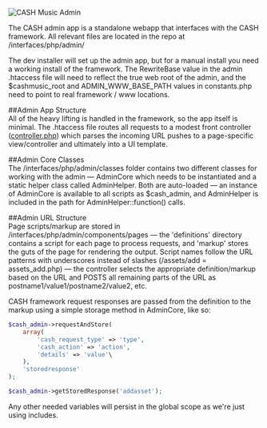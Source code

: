 ![CASH Music Admin](https://cashmusic.s3.amazonaws.com/permalink/images/readme_admin_.jpg)

The CASH admin app is a standalone webapp that interfaces with the CASH framework. 
All relevant files are located in the repo at /interfaces/php/admin/  

The dev installer will set up the admin app, but for a manual install you need a 
working install of the framework. The RewriteBase value in the admin .htaccess 
file will need to reflect the true web root of the admin, and the $cashmusic_root 
and ADMIN_WWW_BASE_PATH values in constants.php need to point to real framework / 
www locations.  


##Admin App Structure  
All of the heavy lifting is handled in the framework, so the app itself 
is minimal. The .htaccess file routes all requests to a modest front controller 
([controller.php](controller.php)) which parses the incoming URL pushes to a 
page-specific view/controller and ultimately into a UI template. 


##Admin Core Classes  
The /interfaces/php/admin/classes folder contains two different classes for working 
with the admin — AdminCore which needs to be instantiated and a static helper class 
called AdminHelper. Both are auto-loaded — an instance of AdminCore is available to 
all scripts as $cash_admin, and AdminHelper is included in the path for 
AdminHelper::function() calls. 


##Admin URL Structure  
Page scripts/markup are stored in /interfaces/php/admin/components/pages — the 
'definitions' directory contains a script for each page to process requests, and 
'markup' stores the guts of the page for rendering the output. Script names follow 
the URL patterns with underscores instead of slashes (/assets/add = assets_add.php) 
— the controller selects the appropriate definition/markup based on the URL and 
POSTS all remaining parts of the URL as postname1/value1/postname2/value2, etc.

CASH framework request responses are passed from the definition to the markup 
using a simple storage method in AdminCore, like so:  
  
```php
$cash_admin->requestAndStore(
	array(
		'cash_request_type' => 'type', 
		'cash_action' => 'action',
		'details' => 'value'\
	),
	'storedresponse'
);

$cash_admin->getStoredResponse('addasset');
```  
  
Any other needed variables will persist in the global scope as we're just using 
includes.  